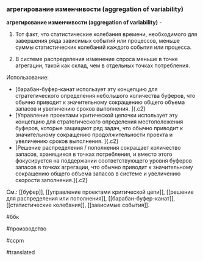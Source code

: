 ### агрегирование изменчивости (aggregation of variability)

**агрегирование изменчивости (aggregation of variability)** -

1. Тот факт, что статистические колебания времени, необходимого для завершения ряда зависимых событий или процессов, меньше суммы статистических колебаний каждого события или процесса.

2. В системе распределения изменение спроса меньше в точке агрегации, такой как склад, чем в отдельных точках потребления.

Использование:

-   [барабан-буфер-канат использует эту концепцию для стратегического определения небольшого количества буферов, что обычно приводит к значительному сокращению общего объема запасов и увеличению сроков выполнения. ]{.c2}
-   [Управление проектами критической цепочки использует эту концепцию для стратегического определения местоположения буферов, которые защищают ряд задач, что обычно приводит к значительному сокращению продолжительности проекта и увеличению сроков выполнения. ]{.c2}
-   [Решение распределения / пополнения сокращает количество запасов, хранящихся в точках потребления, и вместо этого фокусируется на поддержании соответствующего уровня буферов запасов в точках агрегации, что обычно приводит к значительному сокращению общего объема запасов в системе и увеличению скорости заполнения.]{.c2}

См.: [[буфер]], [[управление проектами критической цепи]], [[решение для распределения или пополнения]], [[барабан-буфер-канат]], [[статистические колебания]], [[зависимые события]].

#ббк

#производство

#ccpm

#translated
